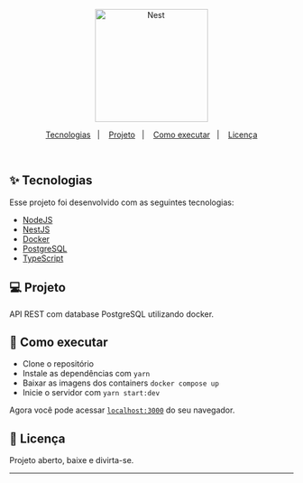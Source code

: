 <p align="center">
  <a href="http://nestjs.com/" target="blank"><img src="https://nestjs.com/img/logo-small.svg" width="200" alt="Nest" /></a>
</p>

<p align="center">
  <a href="#-tecnologias">Tecnologias</a>&nbsp;&nbsp;&nbsp;|&nbsp;&nbsp;&nbsp;
  <a href="#-projeto">Projeto</a>&nbsp;&nbsp;&nbsp;|&nbsp;&nbsp;&nbsp;
  <a href="#-como-executar">Como executar</a>&nbsp;&nbsp;&nbsp;|&nbsp;&nbsp;&nbsp;
  <a href="#-licença">Licença</a>
</p>

<br>

## ✨ Tecnologias

Esse projeto foi desenvolvido com as seguintes tecnologias:

- [NodeJS](https://reactjs.org)
- [NestJS](https://nestjs.com/)
- [Docker](https://www.docker.com/)
- [PostgreSQL](https://www.postgresql.org/)
- [TypeScript](https://www.typescriptlang.org/)

## 💻 Projeto

API REST com database PostgreSQL utilizando docker.

## 🚀 Como executar

- Clone o repositório
- Instale as dependências com `yarn`
- Baixar as imagens dos containers `docker compose up`
- Inicie o servidor com `yarn start:dev`

Agora você pode acessar [`localhost:3000`](http://localhost:3000) do seu navegador.

## 📄 Licença

Projeto aberto, baixe e divirta-se.

---

<!-- Feito com ♥ by Jânio Carvalho 👋🏻 [Acesse meu Portfolio!](www.janiocarvalho.com) -->
